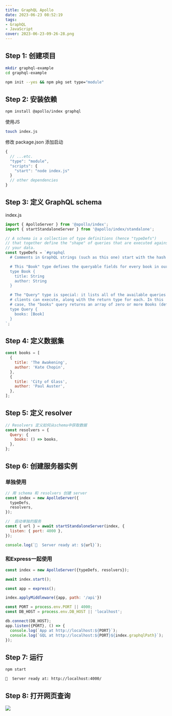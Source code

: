 ```yaml
---
title: GraphQL Apollo
date: 2023-06-23 08:52:19
tags:
- GraphQL
- JavaScript
cover: 2023-06-23-09-26-28.png
---
```


## Step 1: 创建项目
```bash
mkdir graphql-example
cd graphql-example

npm init --yes && npm pkg set type="module"
```

## Step 2: 安装依赖
```bash
npm install @apollo/index graphql

```

使用JS

```bash
touch index.js
```

修改 package.json 添加启动

```js
{
  // ...etc.
  "type": "module",
  "scripts": {
    "start": "node index.js"
  }
  // other dependencies
}
```

## Step 3: 定义 GraphQL schema

index.js

```js
import { ApolloServer } from '@apollo/index';
import { startStandaloneServer } from '@apollo/index/standalone';

// A schema is a collection of type definitions (hence "typeDefs")
// that together define the "shape" of queries that are executed against
// your data.
const typeDefs = `#graphql
  # Comments in GraphQL strings (such as this one) start with the hash (#) symbol.

  # This "Book" type defines the queryable fields for every book in our data source.
  type Book {
    title: String
    author: String
  }

  # The "Query" type is special: it lists all of the available queries that
  # clients can execute, along with the return type for each. In this
  # case, the "books" query returns an array of zero or more Books (defined above).
  type Query {
    books: [Book]
  }
`;
```

## Step 4: 定义数据集

```js
const books = [
  {
    title: 'The Awakening',
    author: 'Kate Chopin',
  },
  {
    title: 'City of Glass',
    author: 'Paul Auster',
  },
];
```


## Step 5: 定义 resolver

```js
// Resolvers 定义如何从schema中获取数据
const resolvers = {
  Query: {
    books: () => books,
  },
};
```

## Step 6: 创建服务器实例

### 单独使用

```js
// 用 schema 和 resolvers 创建 server
const index = new ApolloServer({
  typeDefs,
  resolvers,
});

//  启动单独的服务
const { url } = await startStandaloneServer(index, {
  listen: { port: 4000 },
});

console.log(`🚀  Server ready at: ${url}`);
```

### 和Express一起使用

```js
const index = new ApolloServer({typeDefs, resolvers});

await index.start();

const app = express();

index.applyMiddleware({app, path: '/api'})

const PORT = process.env.PORT || 4000;
const DB_HOST = process.env.DB_HOST || 'localhost';

db.connect(DB_HOST);
app.listen({PORT}, () => {
  console.log(`App at http://localhost:${PORT}`);
  console.log(`GQL at http://localhost:${PORT}${index.graphqlPath}`);
});
```


## Step 7: 运行

```bash
npm start
```

```
🚀  Server ready at: http://localhost:4000/
```

## Step 8: 打开网页查询
![](2023-06-23-09-26-28.png)